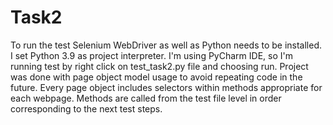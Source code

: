 # Task2
To run the test Selenium WebDriver as well as Python needs to be installed. I set Python 3.9 as project interpreter.
I'm using PyCharm IDE, so I'm running test by right click on test_task2.py file and choosing run.
Project was done with page object model usage to avoid repeating code in the future. Every page object includes selectors 
within methods appropriate for each webpage. Methods are called from the test file level in order corresponding 
to the next test steps. 